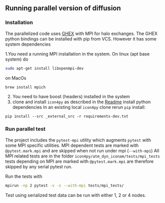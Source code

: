 ## Running parallel version of diffusion

### Installation

The parallelized code uses [GHEX](https://github.com/ghex-org/GHEX) with MPI for halo exchanges. 
The GHEX python bindings can be installed with pip from VCS. However it has some system 
dependencies

1.You need a running MPI installation in the system. On linux (apt base system) do

```bash
sudo apt-get install libopenmpi-dev
```

on MacOs

```bash
brew install mpich
```

2. You need to have boost (headers) installed in the system
3. clone and install `icon4py` as described in the [Readme](../../../README.md) install python dependencies
In an existing local `icon4py` clone rerun `pip` install: 
```
pip install --src _external_src -r requirements-dev.txt
```

### Run parallel test
The project includes the `pytest-mpi` utility which augments `pytest` with some MPI
specific utilities. MPI dependent tests are marked with `@pytest.mark.mpi` and are
skipped when not run under mpi (`--with-mpi`)
All MPI related tests are in the folder `icon4py/atm_dyn_iconam/tests/mpi_tests` tests depending on MPI are marked with `@pytest.mark.mpi` are therefore skipped by any serial pytest run.

Run the tests with

```bash
mpirun -np 2 pytest -v -s --with-mpi tests/mpi_tests/
```
Test using serialized test data can be run with either 1, 2 or 4 nodes.
